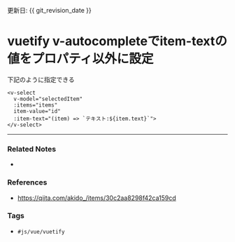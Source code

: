 更新日: {{ git_revision_date }}

# vuetify v-autocompleteでitem-textの値をプロパティ以外に設定
下記のように指定できる
```vue
<v-select
  v-model="selectedItem"
  :items="items"
  item-value="id"
  :item-text="(item) => `テキスト:${item.text}`">
</v-select>
```

---
### Related Notes
- 

### References
- https://qiita.com/akido_/items/30c2aa8298f42ca159cd

### Tags
- `#js/vue/vuetify` 